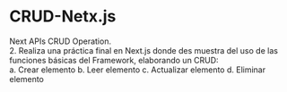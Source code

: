 # CRUD-Netx.js
Next APIs CRUD Operation.   
2. Realiza una práctica final en Next.js donde des muestra del uso de las funciones básicas del Framework, elaborando un CRUD:  
a. Crear elemento  b. Leer elemento  c. Actualizar elemento  d. Eliminar elemento
